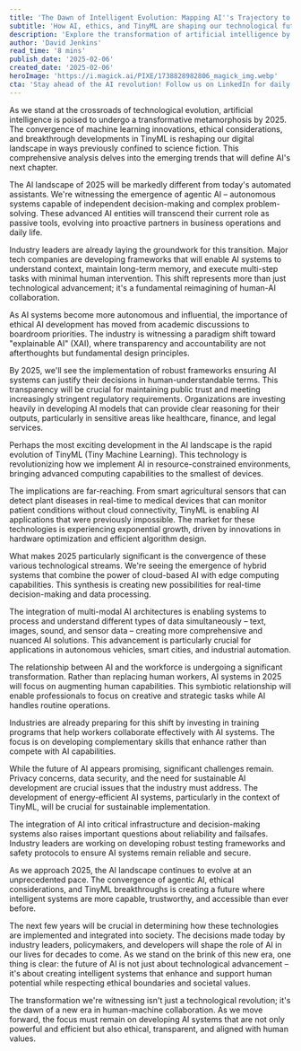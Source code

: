 ```yaml
---
title: 'The Dawn of Intelligent Evolution: Mapping AI''s Trajectory to 2025'
subtitle: 'How AI, ethics, and TinyML are shaping our technological future'
description: 'Explore the transformation of artificial intelligence by 2025 as ethical frameworks and TinyML breakthroughs reshape our digital landscape, merging humans and machines into more capable, trustworthy, and accessible intelligent systems.'
author: 'David Jenkins'
read_time: '8 mins'
publish_date: '2025-02-06'
created_date: '2025-02-06'
heroImage: 'https://i.magick.ai/PIXE/1738828982806_magick_img.webp'
cta: 'Stay ahead of the AI revolution! Follow us on LinkedIn for daily insights into the future of technology and join a community of forward-thinking professionals shaping tomorrow's digital landscape.'
---
```


As we stand at the crossroads of technological evolution, artificial intelligence is poised to undergo a transformative metamorphosis by 2025. The convergence of machine learning innovations, ethical considerations, and breakthrough developments in TinyML is reshaping our digital landscape in ways previously confined to science fiction. This comprehensive analysis delves into the emerging trends that will define AI's next chapter.

The AI landscape of 2025 will be markedly different from today's automated assistants. We're witnessing the emergence of agentic AI – autonomous systems capable of independent decision-making and complex problem-solving. These advanced AI entities will transcend their current role as passive tools, evolving into proactive partners in business operations and daily life.

Industry leaders are already laying the groundwork for this transition. Major tech companies are developing frameworks that will enable AI systems to understand context, maintain long-term memory, and execute multi-step tasks with minimal human intervention. This shift represents more than just technological advancement; it's a fundamental reimagining of human-AI collaboration.

As AI systems become more autonomous and influential, the importance of ethical AI development has moved from academic discussions to boardroom priorities. The industry is witnessing a paradigm shift toward "explainable AI" (XAI), where transparency and accountability are not afterthoughts but fundamental design principles.

By 2025, we'll see the implementation of robust frameworks ensuring AI systems can justify their decisions in human-understandable terms. This transparency will be crucial for maintaining public trust and meeting increasingly stringent regulatory requirements. Organizations are investing heavily in developing AI models that can provide clear reasoning for their outputs, particularly in sensitive areas like healthcare, finance, and legal services.

Perhaps the most exciting development in the AI landscape is the rapid evolution of TinyML (Tiny Machine Learning). This technology is revolutionizing how we implement AI in resource-constrained environments, bringing advanced computing capabilities to the smallest of devices.

The implications are far-reaching. From smart agricultural sensors that can detect plant diseases in real-time to medical devices that can monitor patient conditions without cloud connectivity, TinyML is enabling AI applications that were previously impossible. The market for these technologies is experiencing exponential growth, driven by innovations in hardware optimization and efficient algorithm design.

What makes 2025 particularly significant is the convergence of these various technological streams. We're seeing the emergence of hybrid systems that combine the power of cloud-based AI with edge computing capabilities. This synthesis is creating new possibilities for real-time decision-making and data processing.

The integration of multi-modal AI architectures is enabling systems to process and understand different types of data simultaneously – text, images, sound, and sensor data – creating more comprehensive and nuanced AI solutions. This advancement is particularly crucial for applications in autonomous vehicles, smart cities, and industrial automation.

The relationship between AI and the workforce is undergoing a significant transformation. Rather than replacing human workers, AI systems in 2025 will focus on augmenting human capabilities. This symbiotic relationship will enable professionals to focus on creative and strategic tasks while AI handles routine operations.

Industries are already preparing for this shift by investing in training programs that help workers collaborate effectively with AI systems. The focus is on developing complementary skills that enhance rather than compete with AI capabilities.

While the future of AI appears promising, significant challenges remain. Privacy concerns, data security, and the need for sustainable AI development are crucial issues that the industry must address. The development of energy-efficient AI systems, particularly in the context of TinyML, will be crucial for sustainable implementation.

The integration of AI into critical infrastructure and decision-making systems also raises important questions about reliability and failsafes. Industry leaders are working on developing robust testing frameworks and safety protocols to ensure AI systems remain reliable and secure.

As we approach 2025, the AI landscape continues to evolve at an unprecedented pace. The convergence of agentic AI, ethical considerations, and TinyML breakthroughs is creating a future where intelligent systems are more capable, trustworthy, and accessible than ever before.

The next few years will be crucial in determining how these technologies are implemented and integrated into society. The decisions made today by industry leaders, policymakers, and developers will shape the role of AI in our lives for decades to come. As we stand on the brink of this new era, one thing is clear: the future of AI is not just about technological advancement – it's about creating intelligent systems that enhance and support human potential while respecting ethical boundaries and societal values.

The transformation we're witnessing isn't just a technological revolution; it's the dawn of a new era in human-machine collaboration. As we move forward, the focus must remain on developing AI systems that are not only powerful and efficient but also ethical, transparent, and aligned with human values.